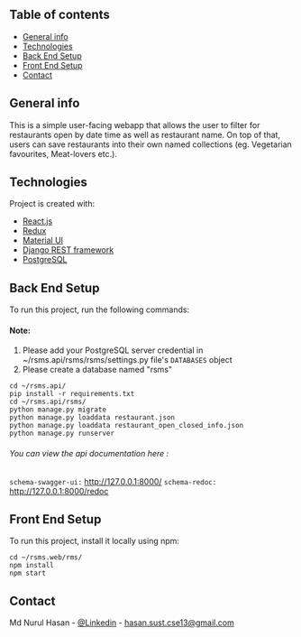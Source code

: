 ## Table of contents
* [General info](#general-info)
* [Technologies](#technologies)
* [Back End Setup](#back-end-setup)
* [Front End Setup](#front-end-setup)
* [Contact](#contact)

## General info
This is a simple user-facing webapp that allows the user to filter for restaurants open by date time as well as restaurant name. On top of that, users can save restaurants into their own named collections (eg. Vegetarian favourites, Meat-lovers etc.).

## Technologies
Project is created with:
* [React.js](https://reactjs.org/)
* [Redux](https://redux.js.org/)
* [Material UI](https://v4.mui.com/)
* [Django REST framework](https://www.django-rest-framework.org/)
* [PostgreSQL](https://www.postgresql.org/)

## Back End Setup
To run this project, run the following commands:  
#### Note: 
1. Please add your PostgreSQL server credential in ~/rsms.api/rsms/rsms/settings.py file's ```DATABASES``` object
2. Please create a database named "rsms"
```
cd ~/rsms.api/
pip install -r requirements.txt
cd ~/rsms.api/rsms/
python manage.py migrate
python manage.py loaddata restaurant.json
python manage.py loaddata restaurant_open_closed_info.json
python manage.py runserver
```
###### You can view the api documentation here : 
```schema-swagger-ui:``` http://127.0.0.1:8000/ 
```schema-redoc:``` http://127.0.0.1:8000/redoc

## Front End Setup
To run this project, install it locally using npm:

```
cd ~/rsms.web/rms/
npm install
npm start
```

## Contact

Md Nurul Hasan - [@Linkedin](https://www.linkedin.com/in/hasan999/) - hasan.sust.cse13@gmail.com
